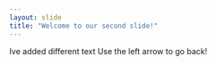 ```yaml
---
layout: slide
title: "Welcome to our second slide!"
---
```

Ive added different text
Use the left arrow to go back!
